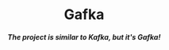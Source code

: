 <div align="center">
  <h1>Gafka</h1>
  <h5>The project is similar to Kafka, but it's Gafka!</h5>
</div>